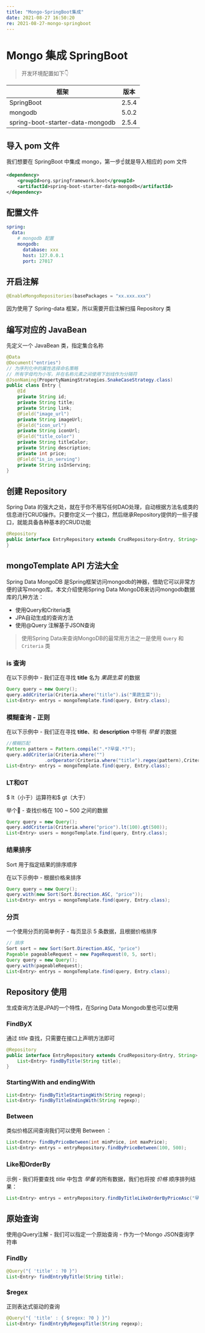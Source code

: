 ```yaml
---
title: "Mongo-SpringBoot集成"
date: 2021-08-27 16:50:20
re: 2021-08-27-mongo-springboot
---
```


# Mongo 集成 SpringBoot

> 开发环境配置如下👇

| 框架                             | 版本  |
| -------------------------------- | ----- |
| SpringBoot                       | 2.5.4 |
| mongodb                          | 5.0.2 |
| spring-boot-starter-data-mongodb | 2.5.4 |

## 导入 pom 文件

我们想要在 SpringBoot 中集成 mongo，第一步☝️就是导入相应的 pom 文件

```xml
<dependency>
    <groupId>org.springframework.boot</groupId>
    <artifactId>spring-boot-starter-data-mongodb</artifactId>
</dependency>
```

## 配置文件

```yaml
spring:
  data:
    # mongodb 配置
    mongodb:
      database: xxx
      host: 127.0.0.1
      port: 27017
```

## 开启注解

```java
@EnableMongoRepositories(basePackages = "xx.xxx.xxx")
```

因为使用了 Spring-data 框架，所以需要开启注解扫描 Repository 类

## 编写对应的 JavaBean

先定义一个 JavaBean 类，指定集合名称

```java
@Data
@Document("entries")
// 为序列化中的属性选择命名策略
// 所有字母均为小写，并在名称元素之间使用下划线作为分隔符
@JsonNaming(PropertyNamingStrategies.SnakeCaseStrategy.class)
public class Entry {
    @Id
    private String id;
    private String title;
    private String link;
    @Field("image_url")
    private String imageUrl;
    @Field("icon_url")
    private String iconUrl;
    @Field("title_color")
    private String titleColor;
    private String description;
    private int price;
    @Field("is_in_serving")
    private String isInServing;
}
```

## 创建 Repository

Spring Data 的强大之处，就在于你不用写任何DAO处理，自动根据方法名或类的信息进行CRUD操作。只要你定义一个接口，然后继承Repository提供的一些子接口，就能具备各种基本的CRUD功能

```java
@Repository
public interface EntryRepository extends CrudRepository<Entry, String> {
}
```

## mongoTemplate API 方法大全

Spring Data MongoDB 是Spring框架访问mongodb的神器，借助它可以非常方便的读写mongo库。本文介绍使用Spring Data MongoDB来访问mongodb数据库的几种方法：

- 使用Query和Criteria类
- JPA自动生成的查询方法
- 使用@Query 注解基于JSON查询

> 使用Spring Data来查询MongoDB的最常用方法之一是使用 `Query` 和 `Criteria` 类

### is 查询

在以下示例中 - 我们正在寻找 **title** 名为 *果蔬生菜* 的数据

```java
Query query = new Query();
query.addCriteria(Criteria.where("title").is("果蔬生菜"));
List<Entry> entrys = mongoTemplate.find(query, Entry.class);
```

### 模糊查询 - 正则

在以下示例中 - 我们正在寻找 **title**、和 **description** 中带有 *早餐* 的数据

```java
//模糊匹配
Pattern pattern = Pattern.compile(".*?早餐.*?");
query.addCriteria(Criteria.where("")
              .orOperator(Criteria.where("title").regex(pattern),Criteria.where("description").regex(pattern)));
List<Entry> entrys = mongoTemplate.find(query, Entry.class);
```

### LT和GT

$ lt（小于）运算符和$ gt（大于）

举个🌰 - 查找价格在 100 ~ 500 之间的数据

```java
Query query = new Query();
query.addCriteria(Criteria.where("price").lt(100).gt(500));
List<Entry> users = mongoTemplate.find(query, Entry.class);
```

### 结果排序

Sort 用于指定结果的排序顺序

在以下示例中 - 根据价格来排序

```java
Query query = new Query();
query.with(new Sort(Sort.Direction.ASC, "price"));
List<Entry> entrys = mongoTemplate.find(query, Entry.class);
```

### 分页

一个使用分页的简单例子 - 每页显示 5 条数据，且根据价格排序

```java
// 排序
Sort sort = new Sort(Sort.Direction.ASC, "price")
Pageable pageableRequest = new PageRequest(0, 5, sort);
Query query = new Query();
query.with(pageableRequest);
List<Entry> entrys = mongoTemplate.find(query, Entry.class);
```

## Repository 使用

生成查询方法是JPA的一个特性，在Spring Data Mongodb里也可以使用

### FindByX

 通过 *title* 查找，只需要在接口上声明方法即可

```java
@Repository
public interface EntryRepository extends CrudRepository<Entry, String> {
    List<Entry> findByTitle(String title);
}
```

### StartingWith and endingWith

```java
List<Entry> findByTitleStartingWith(String regexp);
List<Entry> findByTitleEndingWith(String regexp);
```

### Between

类似价格区间查询我们可以使用 Between ：

```java
List<Entry> findByPriceBetween(int minPrice, int maxPrice);
List<Entry> entrys = entryRepository.findByPriceBetween(100, 500);
```

### Like和OrderBy

示例 - 我们将要查找 *title* 中包含 *早餐* 的所有数据，我们也将按 *价格* 顺序排列结果：

```java
List<Entry> entrys = entryRepository.findByTitleLikeOrderByPriceAsc("早餐");
```

## 原始查询

使用@Query注解 - 我们可以指定一个原始查询 - 作为一个Mongo JSON查询字符串

### FindBy

```java
@Query("{ 'title' : ?0 }")
List<Entry> findEntryByTitle(String title);
```

### $regex

正则表达式驱动的查询

```java
@Query("{ 'title' : { $regex: ?0 } }")
List<Entry> findEntryByRegexpTitle(String regexp);
```

